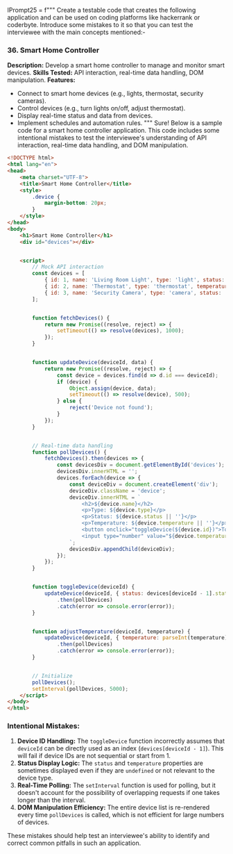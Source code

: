 IPrompt25 = f"""
Create a testable code that creates the following application and can be used on coding platforms like hackerrank or coderbyte. Introduce some mistakes to it so that you can test the interviewee with the main concepts mentioned:-
### 36. **Smart Home Controller**
   **Description:** Develop a smart home controller to manage and monitor smart devices.
   **Skills Tested:** API interaction, real-time data handling, DOM manipulation.
   **Features:**
   - Connect to smart home devices (e.g., lights, thermostat, security cameras).
   - Control devices (e.g., turn lights on/off, adjust thermostat).
   - Display real-time status and data from devices.
   - Implement schedules and automation rules.
"""
Sure! Below is a sample code for a smart home controller application. This code includes some intentional mistakes to test the interviewee's understanding of API interaction, real-time data handling, and DOM manipulation.


```html
<!DOCTYPE html>
<html lang="en">
<head>
    <meta charset="UTF-8">
    <title>Smart Home Controller</title>
    <style>
        .device {
            margin-bottom: 20px;
        }
    </style>
</head>
<body>
    <h1>Smart Home Controller</h1>
    <div id="devices"></div>


    <script>
        // Mock API interaction
        const devices = [
            { id: 1, name: 'Living Room Light', type: 'light', status: 'off' },
            { id: 2, name: 'Thermostat', type: 'thermostat', temperature: 22 },
            { id: 3, name: 'Security Camera', type: 'camera', status: 'on' }
        ];


        function fetchDevices() {
            return new Promise((resolve, reject) => {
                setTimeout(() => resolve(devices), 1000);
            });
        }


        function updateDevice(deviceId, data) {
            return new Promise((resolve, reject) => {
                const device = devices.find(d => d.id === deviceId);
                if (device) {
                    Object.assign(device, data);
                    setTimeout(() => resolve(device), 500);
                } else {
                    reject('Device not found');
                }
            });
        }


        // Real-time data handling
        function pollDevices() {
            fetchDevices().then(devices => {
                const devicesDiv = document.getElementById('devices');
                devicesDiv.innerHTML = '';
                devices.forEach(device => {
                    const deviceDiv = document.createElement('div');
                    deviceDiv.className = 'device';
                    deviceDiv.innerHTML = `
                        <h2>${device.name}</h2>
                        <p>Type: ${device.type}</p>
                        <p>Status: ${device.status || ''}</p>
                        <p>Temperature: ${device.temperature || ''}</p>
                        <button onclick="toggleDevice(${device.id})">Toggle</button>
                        <input type="number" value="${device.temperature || ''}" onchange="adjustTemperature(${device.id}, this.value)">
                    `;
                    devicesDiv.appendChild(deviceDiv);
                });
            });
        }


        function toggleDevice(deviceId) {
            updateDevice(deviceId, { status: devices[deviceId - 1].status === 'on' ? 'off' : 'on' })
                .then(pollDevices)
                .catch(error => console.error(error));
        }


        function adjustTemperature(deviceId, temperature) {
            updateDevice(deviceId, { temperature: parseInt(temperature) })
                .then(pollDevices)
                .catch(error => console.error(error));
        }


        // Initialize
        pollDevices();
        setInterval(pollDevices, 5000);
    </script>
</body>
</html>
```


### Intentional Mistakes:
1. **Device ID Handling:** The `toggleDevice` function incorrectly assumes that `deviceId` can be directly used as an index (`devices[deviceId - 1]`). This will fail if device IDs are not sequential or start from 1.
2. **Status Display Logic:** The `status` and `temperature` properties are sometimes displayed even if they are `undefined` or not relevant to the device type.
3. **Real-Time Polling:** The `setInterval` function is used for polling, but it doesn't account for the possibility of overlapping requests if one takes longer than the interval.
4. **DOM Manipulation Efficiency:** The entire device list is re-rendered every time `pollDevices` is called, which is not efficient for large numbers of devices.


These mistakes should help test an interviewee's ability to identify and correct common pitfalls in such an application.

